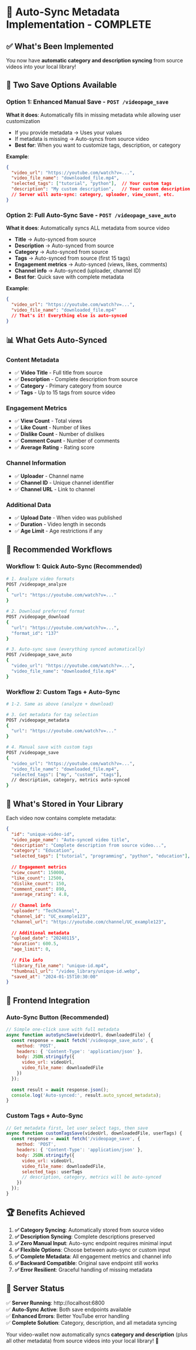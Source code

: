 # 🎯 Auto-Sync Metadata Implementation - COMPLETE

## ✅ What's Been Implemented

You now have **automatic category and description syncing** from source videos into your local library! 

## 🚀 Two Save Options Available

### **Option 1: Enhanced Manual Save** - `POST /videopage_save`
**What it does**: Automatically fills in missing metadata while allowing user customization
- If you provide metadata → Uses your values
- If metadata is missing → Auto-syncs from source video
- **Best for**: When you want to customize tags, description, or category

**Example**:
```json
{
  "video_url": "https://youtube.com/watch?v=...",
  "video_file_name": "downloaded_file.mp4",
  "selected_tags": ["tutorial", "python"],  // Your custom tags
  "description": "My custom description",   // Your custom description
  // Server will auto-sync: category, uploader, view_count, etc.
}
```

### **Option 2: Full Auto-Sync Save** - `POST /videopage_save_auto` 
**What it does**: Automatically syncs ALL metadata from source video
- **Title** → Auto-synced from source
- **Description** → Auto-synced from source  
- **Category** → Auto-synced from source
- **Tags** → Auto-synced from source (first 15 tags)
- **Engagement metrics** → Auto-synced (views, likes, comments)
- **Channel info** → Auto-synced (uploader, channel ID)
- **Best for**: Quick save with complete metadata

**Example**:
```json
{
  "video_url": "https://youtube.com/watch?v=...",
  "video_file_name": "downloaded_file.mp4"
  // That's it! Everything else is auto-synced
}
```

## 📊 What Gets Auto-Synced

### **Content Metadata**
- ✅ **Video Title** - Full title from source
- ✅ **Description** - Complete description from source
- ✅ **Category** - Primary category from source
- ✅ **Tags** - Up to 15 tags from source video

### **Engagement Metrics**
- ✅ **View Count** - Total views
- ✅ **Like Count** - Number of likes
- ✅ **Dislike Count** - Number of dislikes  
- ✅ **Comment Count** - Number of comments
- ✅ **Average Rating** - Rating score

### **Channel Information**
- ✅ **Uploader** - Channel name
- ✅ **Channel ID** - Unique channel identifier
- ✅ **Channel URL** - Link to channel

### **Additional Data**
- ✅ **Upload Date** - When video was published
- ✅ **Duration** - Video length in seconds
- ✅ **Age Limit** - Age restrictions if any

## 🎯 Recommended Workflows

### **Workflow 1: Quick Auto-Sync (Recommended)**
```bash
# 1. Analyze video formats
POST /videopage_analyze
{
  "url": "https://youtube.com/watch?v=..."
}

# 2. Download preferred format
POST /videopage_download  
{
  "url": "https://youtube.com/watch?v=...",
  "format_id": "137"
}

# 3. Auto-sync save (everything synced automatically)
POST /videopage_save_auto
{
  "video_url": "https://youtube.com/watch?v=...",
  "video_file_name": "downloaded_file.mp4"
}
```

### **Workflow 2: Custom Tags + Auto-Sync**
```bash
# 1-2. Same as above (analyze + download)

# 3. Get metadata for tag selection
POST /videopage_metadata
{
  "url": "https://youtube.com/watch?v=..."
}

# 4. Manual save with custom tags
POST /videopage_save
{
  "video_url": "https://youtube.com/watch?v=...",
  "video_file_name": "downloaded_file.mp4",
  "selected_tags": ["my", "custom", "tags"],
  // description, category, metrics auto-synced
}
```

## 📝 What's Stored in Your Library

Each video now contains complete metadata:

```json
{
  "id": "unique-video-id",
  "video_page_name": "Auto-synced video title",
  "description": "Complete description from source video...",
  "category": "Education",
  "selected_tags": ["tutorial", "programming", "python", "education"],
  
  // Engagement metrics
  "view_count": 150000,
  "like_count": 12500,
  "dislike_count": 150,
  "comment_count": 890,
  "average_rating": 4.8,
  
  // Channel info
  "uploader": "TechChannel",
  "channel_id": "UC_example123",
  "channel_url": "https://youtube.com/channel/UC_example123",
  
  // Additional metadata
  "upload_date": "20240115",
  "duration": 600.5,
  "age_limit": 0,
  
  // File info
  "library_file_name": "unique-id.mp4",
  "thumbnail_url": "/video_library/unique-id.webp",
  "saved_at": "2024-01-15T10:30:00"
}
```

## 🎨 Frontend Integration

### **Auto-Sync Button (Recommended)**
```javascript
// Simple one-click save with full metadata
async function autoSyncSave(videoUrl, downloadedFile) {
  const response = await fetch('/videopage_save_auto', {
    method: 'POST',
    headers: { 'Content-Type': 'application/json' },
    body: JSON.stringify({
      video_url: videoUrl,
      video_file_name: downloadedFile
    })
  });
  
  const result = await response.json();
  console.log('Auto-synced:', result.auto_synced_metadata);
}
```

### **Custom Tags + Auto-Sync**
```javascript
// Get metadata first, let user select tags, then save
async function customTagsSave(videoUrl, downloadedFile, userTags) {
  const response = await fetch('/videopage_save', {
    method: 'POST',
    headers: { 'Content-Type': 'application/json' },
    body: JSON.stringify({
      video_url: videoUrl,
      video_file_name: downloadedFile,
      selected_tags: userTags
      // description, category, metrics will be auto-synced
    })
  });
}
```

## 🏆 Benefits Achieved

1. **✅ Category Syncing**: Automatically stored from source video
2. **✅ Description Syncing**: Complete descriptions preserved  
3. **✅ Zero Manual Input**: Auto-sync endpoint requires minimal input
4. **✅ Flexible Options**: Choose between auto-sync or custom input
5. **✅ Complete Metadata**: All engagement metrics and channel info
6. **✅ Backward Compatible**: Original save endpoint still works
7. **✅ Error Resilient**: Graceful handling of missing metadata

## 🎯 Server Status

✅ **Server Running**: http://localhost:6800  
✅ **Auto-Sync Active**: Both save endpoints available  
✅ **Enhanced Errors**: Better YouTube error handling  
✅ **Complete Solution**: Category, description, and all metadata syncing  

Your video-wallet now automatically syncs **category and description** (plus all other metadata) from source videos into your local library! 🎉

